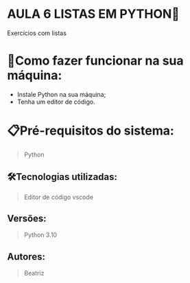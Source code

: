 # AULA 6 LISTAS EM PYTHON🚀

Exercícios com listas 

# 🔌Como fazer funcionar na sua máquina:

- Instale Python na sua máquina;
- Tenha um editor de código.

# 📋Pré-requisitos do sistema:

> Python 

## 🛠️Tecnologias utilizadas:

> Editor de código vscode



## Versões:

> Python 3.10

## Autores:

> Beatriz
